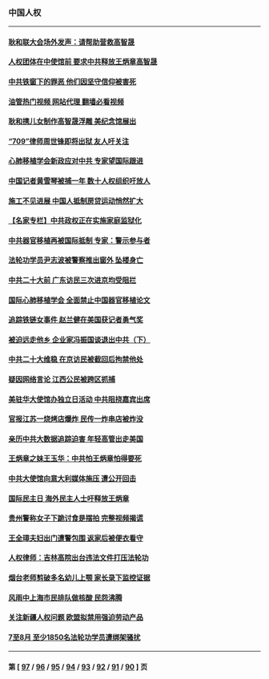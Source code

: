 ### 中国人权
---
#### [耿和联大会场外发声：请帮助营救高智晟](../../pages/ncid278/n13831015.md?09240045) 
#### [人权团体在中使馆前 要求中共释放王炳章高智晟](../../pages/ncid278/n13830116.md?09240045) 
#### [中共铁窗下的罪恶 他们因坚守信仰被害死](../../pages/ncid278/n13828898.md?09240045) 
#### [油管热门视频 网站代理 翻墙必看视频](http://209.222.30.114:81/youtube.html?09240045)
#### [耿和携儿女制作高智晟浮雕 美纪念馆展出](../../pages/ncid278/n13829624.md?09240045) 
#### [“709”律师周世锋即将出狱 友人吁关注](../../pages/ncid278/n13828809.md?09240045) 
#### [心肺移植学会新政应对中共 专家望国际跟进](../../pages/ncid278/n13829043.md?09240045) 
#### [中国记者黄雪琴被捕一年 数十人权组织吁放人](../../pages/ncid278/n13828630.md?09240045) 
#### [施工不见进展 中国人抵制房贷运动悄然扩大](../../pages/ncid278/n13828435.md?09240045) 
#### [【名家专栏】中共政权正在实施家庭监狱化](../../pages/ncid278/n13828326.md?09240045) 
#### [中共器官移植再被国际抵制 专家：警示参与者](../../pages/ncid278/n13828208.md?09240045) 
#### [法轮功学员尹志波被警察推出窗外 坠楼身亡](../../pages/ncid278/n13828273.md?09240045) 
#### [中共二十大前 广东访民三次进京均受阻拦](../../pages/ncid278/n13828141.md?09240045) 
#### [国际心肺移植学会 全面禁止中国器官移植论文](../../pages/ncid278/n13827785.md?09240045) 
#### [追踪铁链女事件 赵兰健在美国获记者勇气奖](../../pages/ncid278/n13827296.md?09240045) 
#### [被迫远走他乡 企业家冯振国谈退出中共（下）](../../pages/ncid278/n13827432.md?09240045) 
#### [中共二十大维稳 在京访民被截回后拘禁他处](../../pages/ncid278/n13827605.md?09240045) 
#### [疑因网络言论 江西公民被跨区抓捕](../../pages/ncid278/n13827298.md?09240045) 
#### [美驻华大使馆办独立日活动 中共阻挠嘉宾出席](../../pages/ncid278/n13827240.md?09240045) 
#### [官报江苏一烧烤店爆炸 民传一炸串店被炸没](../../pages/ncid278/n13827054.md?09240045) 
#### [亲历中共大数据追踪迫害 年轻高管出走美国](../../pages/ncid278/n13826859.md?09240045) 
#### [王炳章之妹王玉华：中共怕王炳章怕得要死](../../pages/ncid278/n13826911.md?09240045) 
#### [中共大使馆向意大利媒体施压 遭公开回击](../../pages/ncid278/n13826038.md?09240045) 
#### [国际民主日 海外民主人士吁释放王炳章](../../pages/ncid278/n13826558.md?09240045) 
#### [贵州警称女子下跪讨食是摆拍 完整视频揭谎](../../pages/ncid278/n13826144.md?09240045) 
#### [王全璋夫妇出门遭警包围 返家后被便衣看守](../../pages/ncid278/n13826096.md?09240045) 
#### [人权律师：吉林高院出台违法文件打压法轮功](../../pages/ncid278/n13825665.md?09240045) 
#### [烟台老师剪破多名幼儿上颚 家长录下监控证据](../../pages/ncid278/n13825668.md?09240045) 
#### [风雨中上海市民排队做核酸 民怨沸腾](../../pages/ncid278/n13825281.md?09240045) 
#### [关注新疆人权问题 欧盟拟禁用强迫劳动产品](../../pages/ncid278/n13825131.md?09240045) 
#### [7至8月 至少1850名法轮功学员遭绑架骚扰](../../pages/ncid278/n13824925.md?09240045) 

---
#### 第 [ [97](./97.md?09240045) / [96](./96.md?09240045) / [95](./95.md?09240045) / [94](./94.md?09240045) / [93](./93.md?09240045) / [92](./92.md?09240045) / [91](./91.md?09240045) / [90](./90.md?09240045) ] 页
